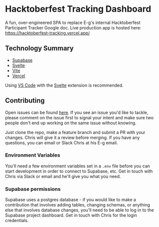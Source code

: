 # Hacktoberfest Tracking Dashboard

A fun, over-engineered SPA to replace E-g's internal Hacktoberfest Participant Tracker Google doc. Live production app is hosted here: https://hacktoberfest-tracking.vercel.app/

## Technology Summary

- [Supabase](https://supabase.com/)
- [Svelte](https://svelte.dev/)
- [Vite](https://vitejs.dev/)
- [Vercel](https://vercel.com/)

Using [VS Code](https://code.visualstudio.com/) with the [Svelte](https://marketplace.visualstudio.com/items?itemName=svelte.svelte-vscode) extension is recommended.

## Contributing

Open issues can be found [here](https://github.com/ubercj/hacktoberfest-tracking/issues). If you see an issue you'd like to tackle, please comment on the issue first to signal your intent and make sure two people don't end up working on the same issue without knowing.

Just clone the repo, make a feature branch and submit a PR with your changes. Chris will give it a review before merging. If you have any questions, you can email or Slack Chris at his E-g email.

### Environment Variables

You'll need a few environment variables set in a `.env` file before you can start development in order to connect to Supabase, etc. Get in touch with Chris via Slack or email and he'll give you what you need.

### Supabase permissions

Supabase uses a postgres database - if you would like to make a contribution that involves adding tables, changing schemas, or anything else that involves database changes, you'll need to be able to log in to the Supabase project dashboard. Get in touch with Chris for the login credentials.
